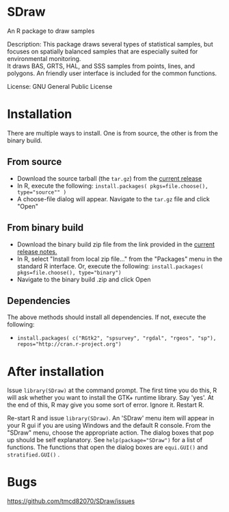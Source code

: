 # SDraw
An R package to draw samples

Description: This package draws several types of statistical samples, but focuses on 
spatially balanced samples that are  especially suited for environmental monitoring.  
It draws BAS, GRTS, HAL, and SSS samples from points, lines, and polygons.  An friendly 
user interface is included for the common functions. 

License: GNU General Public License

# Installation

There are multiple ways to install.  One is from source, the other is from the binary build. 

## From source 

* Download the source tarball (the `tar.gz`) from the [current release](https://github.com/tmcd82070/SDraw/releases)
* In R, execute the following: `install.packages( pkgs=file.choose(), type="source"" )`
* A choose-file dialog will appear.  Navigate to the `tar.gz` file and click "Open"

## From binary build

* Download the binary build zip file from the link provided in the [current release notes.](https://github.com/tmcd82070/SDraw/releases) 
* In R, select "Install from local zip file..." from the "Packages" menu in the standard R interface. Or, execute the following: `install.packages( pkgs=file.choose(), type="binary")` 
* Navigate to the binary build .zip and click Open 

## Dependencies

The above methods should install all dependencies. If not, execute the following: 
* `install.packages( c("RGtk2", "spsurvey", "rgdal", "rgeos", "sp"), repos="http://cran.r-project.org")`

# After installation
Issue `library(SDraw)` at the command prompt.  The first time you do this, R will ask whether you want to install the GTK+ runtime library.  Say 'yes'.  At the end of this, R may give you some sort of error.  Ignore it.  Restart R. 


Re-start R and issue `library(SDraw)`.  An 'SDraw' menu item will appear in your R gui if you are using Windows and the default R console.  From the "SDraw" menu, choose the appropriate action.   The dialog boxes that pop up should be self explanatory.  See `help(package="SDraw")` for a list of functions.  The functions that open the dialog boxes are `equi.GUI()` and `stratified.GUI()` .  

# Bugs

https://github.com/tmcd82070/SDraw/issues